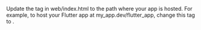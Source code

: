 Update the <base href="/"> tag in web/index.html
to the path where your app is hosted.
For example, to host your Flutter app at
my_app.dev/flutter_app, change
this tag to <base href="/flutter_app/">.

